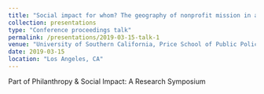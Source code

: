 ```yaml
---
title: "Social impact for whom? The geography of nonprofit mission in an age of income inequality and demographic sorting"
collection: presentations
type: "Conference proceedings talk"
permalink: /presentations/2019-03-15-talk-1
venue: "University of Southern California, Price School of Public Policy"
date: 2019-03-15
location: "Los Angeles, CA"
---
```


Part of Philanthropy &amp; Social Impact: A Research Symposium
